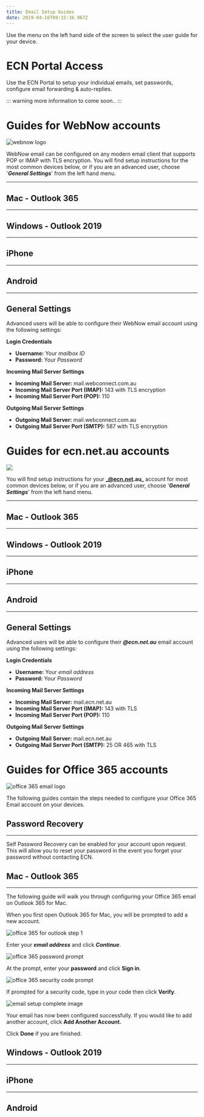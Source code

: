 ```yaml
---
title: Email Setup Guides
date: 2019-04-16T09:15:16.967Z
---
```



Use the menu on the left hand side of the screen to select the user guide for your device.

# ECN Portal Access

Use the ECN Portal to setup your individual emails, set passwords, configure email forwarding & auto-replies.

::: warning
more information to come soon..
:::

# Guides for WebNow accounts


![webnow logo](/images/webnowlogo.png "## Webnow Logo")


WebNow email can be configured on any modern email client that supports POP or IMAP with TLS encryption.
You will find setup instructions for the most common devices below, or if you are an advanced user, choose '_**General Settings**_' from the left hand menu.

- - -

## Mac - Outlook 365

- - -

## Windows - Outlook 2019

- - -

## iPhone

- - -

## Android

- - -

## General Settings

Advanced users will be able to configure their WebNow email account using the following settings:

**Login Credentials**

* **Username:** Your _mailbox ID_
* **Password:** Your _Password_

**Incoming Mail Server Settings**

* **Incoming Mail Server:** mail.webconnect.com.au
* **Incoming Mail Server Port (IMAP):** 143 with TLS encryption
* **Incoming Mail Server Port (POP):** 110 

**Outgoing Mail Server Settings**

* **Outgoing Mail Server:** mail.webconnect.com.au
* **Outgoing Mail Server Port (SMTP):** 587 with TLS encryption

# Guides for ecn.net.au accounts

![](/images/ecnemaillogo.png)



You will find setup instructions for your **_@ecn.net.au_** account for most common devices below, or if you are an advanced user, choose '_**General Settings**_' from the left hand menu.

- - -

## Mac - Outlook 365

- - -

## Windows - Outlook 2019

- - -

## iPhone

- - -

## Android

- - -

## General Settings

Advanced users will be able to configure their _**@ecn.net.au**_ email account using the following settings:

**Login Credentials**

* **Username:** Your _email address_
* **Password:** Your _Password_

**Incoming Mail Server Settings**

* **Incoming Mail Server:** mail.ecn.net.au
* **Incoming Mail Server Port (IMAP):** 143 with TLS
* **Incoming Mail Server Port (POP):** 110

**Outgoing Mail Server Settings**

* **Outgoing Mail Server:** mail.ecn.net.au
* **Outgoing Mail Server Port (SMTP):** 25 OR 465 with TLS

# Guides for Office 365 accounts

![office 365 email logo](/images/office365logo.png)


The following guides contain the steps needed to configure your Office 365 Email account on your devices.

## Password Recovery
---

Self Password Recovery can be enabled for your account upon request. This will allow you to reset your password in the event you forget your password without contacting ECN.


## Mac - Outlook 365

- - -

The following guide will walk you through configuring your Office 365 email on Outlook 365 for Mac.

When you first open Outlook 365 for Mac, you will be prompted to add a new account.

![office 365 for outlook step 1](/images/365-outlook-office365-image1.png)

Enter your _**email address**_ and click _**Continue**_.

![office 365 password prompt](/images/365-outlook-office365-image2.png)

At the prompt, enter your **password** and click **Sign in**.

![office 365 security code prompt](/images/365-outlook-office365-image3.png)

If prompted for a security code, type in your code then click **Verify**.

![email setup complete image](/images/365-outlook-office365-image4.png)

Your email has now been configured successfully. If you would like to add another account, click **Add Another Account.**

Click **Done** if you are finished.

## Windows - Outlook 2019

- - -

## iPhone

- - -

## Android
